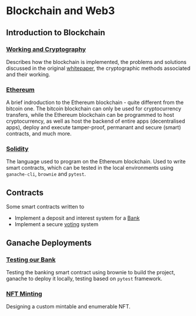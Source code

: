 # Blockchain and Web3

## Introduction to Blockchain

### [Working and Cryptography](./Blockchain.md)

Describes how the blockchain is implemented, the problems and solutions discussed in the original [whitepaper](https://bitcoin.org/bitcoin.pdf), the cryptographic methods associated and their working.

### [Ethereum](./Ethereum.md)

A brief indroduction to the Ethereum blockchain - quite different from the bitcoin one. The bitcoin blockchain can only be used for cryptocurrency transfers, while the Ethereum blockchain can be programmed to host cryptocurrency, as well as host the backend of entire apps (decentralised apps), deploy and execute tamper-proof, permanant and secure (smart) contracts, and much more.

### [Solidity](./Solidity.md)
The language used to program on the Ethereum blockchain. Used to write smart contracts, which can be tested in the local environments using `ganache-cli`, `brownie` and `pytest`.

## Contracts

Some smart contracts written to   
- Implement a deposit and interest system for a [Bank](./contracts/Bank.sol)
- Implement a secure [voting](./contracts/Voting.sol) system 

## Ganache Deployments

### [Testing our Bank](./Ganache%20Deployments/bank/)

Testing the banking smart contract using brownie to build the project, ganache to deploy it locally, testing based on `pytest` framework.

### [NFT Minting](./Ganache%20Deployments/NFT/)

Designing a custom mintable and enumerable NFT.

